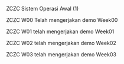ZCZC Sistem Operasi Awal (1)

ZCZC W00 Telah mengerjakan demo Week00

ZCZC W01 telah mengerjakan demo Week01

ZCZC W02 telah mengerjakan demo Week02

ZCZC W03 telah mengerjakan demo Week03

